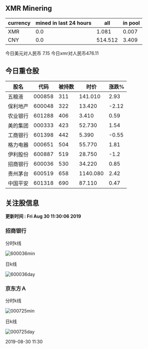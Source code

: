## XMR Minering

|currency|mined in last 24 hours|all|in pool|
|---|---|---|---|
|XMR|0.0|1.081|0.007|
|CNY|0.0|514.512|3.409|

今日美元对人民币 7.15	今日xmr对人民币476.11


## 今日重仓股 

|股名|代码|被持数|时价|涨跌%|
|---|---|---|---|---|
|五粮液|000858|311|141.010|2.93|
|保利地产|600048|322|13.420|-2.12|
|农业银行|601288|406|3.410|0.59|
|美的集团|000333|423|52.730|1.54|
|工商银行|601398|442|5.390|-0.55|
|格力电器|000651|504|55.770|1.81|
|伊利股份|600887|519|28.750|-1.2|
|招商银行|600036|530|34.220|0.85|
|贵州茅台|600519|658|1140.080|2.42|
|中国平安|601318|690|87.110|0.47|

## 关注股信息
**更新时间 : Fri Aug 30 11:30:06 2019**
### 招商银行 
分时k线

![600036min](http://image.sinajs.cn/newchart/min/n/sh600036.gif)

日k线

![600036day](http://image.sinajs.cn/newchart/daily/n/sh600036.gif)

### 京东方Ａ 
分时k线

![000725min](http://image.sinajs.cn/newchart/min/n/sz000725.gif)

日k线

![000725day](http://image.sinajs.cn/newchart/daily/n/sz000725.gif)

2019-08-30 11:30